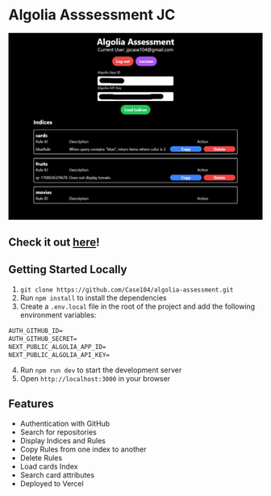 # Algolia Asssessment JC

![alt text](documentation/image.png)

## Check it out [here](https://algolia-assessment.vercel.app/)!

## Getting Started Locally
1. `git clone https://github.com/Case104/algolia-assessment.git`
2. Run `npm install` to install the dependencies
3. Create a `.env.local` file in the root of the project and add the following environment variables:
```
AUTH_GITHUB_ID=
AUTH_GITHUB_SECRET=
NEXT_PUBLIC_ALGOLIA_APP_ID=
NEXT_PUBLIC_ALGOLIA_API_KEY=
```
4. Run `npm run dev` to start the development server
5. Open `http://localhost:3000` in your browser

## Features
- Authentication with GitHub
- Search for repositories
- Display Indices and Rules
- Copy Rules from one index to another
- Delete Rules
- Load cards Index
- Search card attributes
- Deployed to Vercel